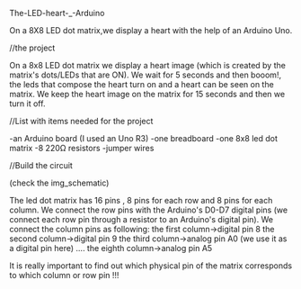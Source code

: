 The-LED-heart-_-Arduino

On a 8X8 LED dot matrix,we display a heart with the help of an Arduino Uno.

//the project 

On a 8x8 LED dot matrix we display a heart image (which is created by the matrix's dots/LEDs that are ON).
We wait for 5 seconds and then booom!, the leds that compose the heart turn on and a heart can be seen on
the matrix.
We keep the heart image on the matrix for 15 seconds and then we turn it off.


//List with items needed for the project

-an Arduino board (I used an Uno R3)
-one breadboard
-one 8x8 led dot matrix
-8 220Ω resistors
-jumper wires


//Build the circuit

(check the img_schematic)

The led dot matrix has 16 pins , 8 pins for each row and 8 pins for each column.
We connect the row pins with the Arduino's D0-D7 digital pins (we connect each row pin through a resistor to an Arduino's digital pin). 
We connect the column pins as following:
  the first column->digital pin 8
  the second column->digital pin 9
  the third column->analog pin A0 (we use it as a digital pin here)
  .... 
  the eighth column->analog pin A5

It is really important to find out which physical pin of the matrix corresponds to which column or row pin !!!
  

	

